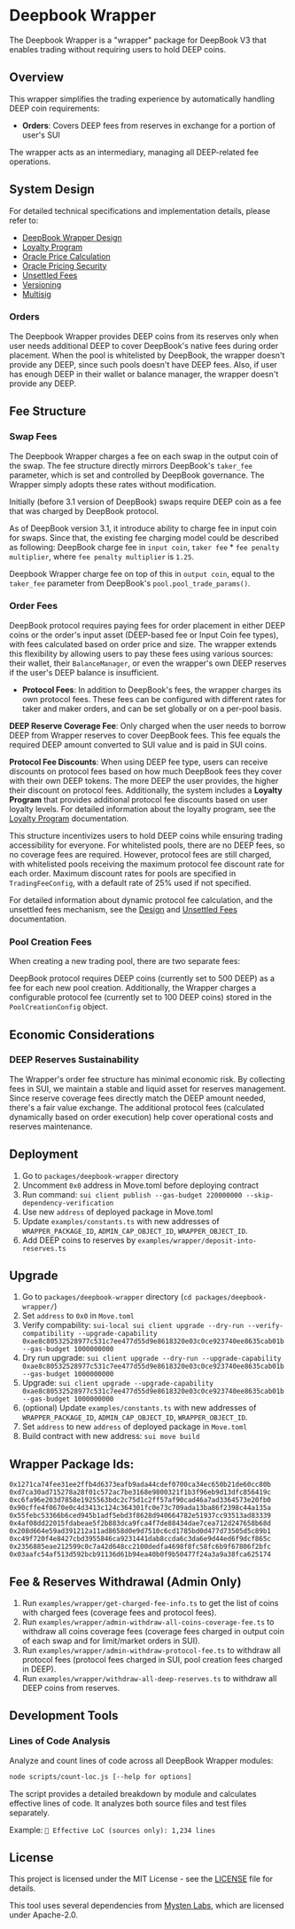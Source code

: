 # Deepbook Wrapper

The Deepbook Wrapper is a "wrapper" package for DeepBook V3 that enables trading without requiring users to hold DEEP coins.

## Overview

This wrapper simplifies the trading experience by automatically handling DEEP coin requirements:

- **Orders**: Covers DEEP fees from reserves in exchange for a portion of user's SUI

The wrapper acts as an intermediary, managing all DEEP-related fee operations.

## System Design

For detailed technical specifications and implementation details, please refer to:

- [DeepBook Wrapper Design](docs/design.md)
- [Loyalty Program](docs/loyalty.md)
- [Oracle Price Calculation](docs/oracle-price-calculation.md)
- [Oracle Pricing Security](docs/oracle-pricing-security.md)
- [Unsettled Fees](docs/unsettled-fees.md)
- [Versioning](docs/versioning.md)
- [Multisig](docs/multisig.md)

### Orders

The Deepbook Wrapper provides DEEP coins from its reserves only when user needs additional DEEP to cover DeepBook's native fees during order placement. When the pool is whitelisted by DeepBook, the wrapper doesn't provide any DEEP, since such pools doesn't have DEEP fees.
Also, if user has enough DEEP in their wallet or balance manager, the wrapper doesn't provide any DEEP.

## Fee Structure

### Swap Fees

The Deepbook Wrapper charges a fee on each swap in the output coin of the swap. The fee structure directly mirrors DeepBook's `taker_fee` parameter, which is set and controlled by DeepBook governance. The Wrapper simply adopts these rates without modification.

Initially (before 3.1 version of DeepBook) swaps require DEEP coin as a fee that was charged by DeepBook protocol.

As of DeepBook version 3.1, it introduce ability to charge fee in input coin for swaps.
Since that, the existing fee charging model could be described as following:
DeepBook charge fee in `input coin`, `taker fee` \* `fee penalty multiplier`, where `fee penalty multiplier` is `1.25`.

Deepbook Wrapper charge fee on top of this in `output coin`, equal to the `taker_fee` parameter from DeepBook's `pool.pool_trade_params()`.

### Order Fees

DeepBook protocol requires paying fees for order placement in either DEEP coins or the order's input asset (DEEP-based fee or Input Coin fee types), with fees calculated based on order price and size. The wrapper extends this flexibility by allowing users to pay these fees using various sources: their wallet, their `BalanceManager`, or even the wrapper's own DEEP reserves if the user's DEEP balance is insufficient.

- **Protocol Fees**: In addition to DeepBook's fees, the wrapper charges its own protocol fees. These fees can be configured with different rates for taker and maker orders, and can be set globally or on a per-pool basis.

**DEEP Reserve Coverage Fee**: Only charged when the user needs to borrow DEEP from Wrapper reserves to cover DeepBook fees. This fee equals the required DEEP amount converted to SUI value and is paid in SUI coins.

**Protocol Fee Discounts**: When using DEEP fee type, users can receive discounts on protocol fees based on how much DeepBook fees they cover with their own DEEP tokens. The more DEEP the user provides, the higher their discount on protocol fees. Additionally, the system includes a **Loyalty Program** that provides additional protocol fee discounts based on user loyalty levels. For detailed information about the loyalty program, see the [Loyalty Program](docs/loyalty.md) documentation.

This structure incentivizes users to hold DEEP coins while ensuring trading accessibility for everyone.
For whitelisted pools, there are no DEEP fees, so no coverage fees are required. However, protocol fees are still charged, with whitelisted pools receiving the maximum protocol fee discount rate for each order. Maximum discount rates for pools are specified in `TradingFeeConfig`, with a default rate of 25% used if not specified.

For detailed information about dynamic protocol fee calculation, and the unsettled fees mechanism, see the [Design](docs/design.md) and [Unsettled Fees](docs/unsettled-fees.md) documentation.

### Pool Creation Fees

When creating a new trading pool, there are two separate fees:

DeepBook protocol requires DEEP coins (currently set to 500 DEEP) as a fee for each new pool creation. Additionally, the Wrapper charges a configurable protocol fee (currently set to 100 DEEP coins) stored in the `PoolCreationConfig` object.

## Economic Considerations

### DEEP Reserves Sustainability

The Wrapper's order fee structure has minimal economic risk. By collecting fees in SUI, we maintain a stable and liquid asset for reserves management. Since reserve coverage fees directly match the DEEP amount needed, there's a fair value exchange. The additional protocol fees (calculated dynamically based on order execution) help cover operational costs and reserves maintenance.

## Deployment

1. Go to `packages/deepbook-wrapper` directory
2. Uncomment `0x0` address in Move.toml before deploying contract
3. Run command:
   `sui client publish --gas-budget 220000000 --skip-dependency-verification`
4. Use new `address` of deployed package in Move.toml
5. Update `examples/constants.ts` with new addresses of `WRAPPER_PACKAGE_ID`, `ADMIN_CAP_OBJECT_ID`, `WRAPPER_OBJECT_ID`.
6. Add DEEP coins to reserves by `examples/wrapper/deposit-into-reserves.ts`

## Upgrade

1. Go to `packages/deepbook-wrapper` directory (`cd packages/deepbook-wrapper/`)
2. Set `address` to `0x0` in `Move.toml`
3. Verify compability:
   `sui-local sui client upgrade --dry-run --verify-compatibility --upgrade-capability 0xae8c80532528977c531c7ee477d55d9e8618320e03c0ce923740ee8635cab01b --gas-budget 1000000000`
4. Dry run upgrade:
   `sui client upgrade --dry-run --upgrade-capability 0xae8c80532528977c531c7ee477d55d9e8618320e03c0ce923740ee8635cab01b --gas-budget 1000000000`
5. Upgrade:
   `sui client upgrade --upgrade-capability 0xae8c80532528977c531c7ee477d55d9e8618320e03c0ce923740ee8635cab01b --gas-budget 1000000000`
6. (optional) Update `examples/constants.ts` with new addresses of `WRAPPER_PACKAGE_ID`, `ADMIN_CAP_OBJECT_ID`, `WRAPPER_OBJECT_ID`.
7. Set `address` to new `address` of deployed package in `Move.toml`
8. Build contract with new address: `sui move build`

## Wrapper Package Ids:

```
0x1271ca74fee31ee2ffb4d6373eafb9ada44cdef0700ca34ec650b21de60cc80b
0xd7ca30ad715278a28f01c572ac7be3168e9800321f1b3f96eb9d13dfc856419c
0xc6fa96e203d7858e1925563bdc2c75d1c2ff57af90cad46a7ad3364573e20fb0
0x90cffe4f0670e0c4d3413c124c364301fc0e73c709ada13ba86f2398c44a135a
0x55febc53366b6ced945b1adf5ebd3f8628d940664782e51937cc93513ad83339
0x4af08dd22015fdabeae5f2b883dca9fca4f7de88434dae7cea712d247658b68d
0x208d664e59ad391212a11ad8658d0e9d7510c6cd1785bd0d477d73505d5c89b1
0xc49f720f4e8427cbd3955846ca9231441dab8ccda6c3da6e9d44ed6f9dcf865c
0x2356885eae212599c0c7a42d648cc2100dedfa4698f8fc58fc6b9f67806f2bfc
0x03aafc54af513d592bcb91136d61b94ea40b0f9b50477f24a3a9a38fca625174
```

## Fee & Reserves Withdrawal (Admin Only)

1. Run `examples/wrapper/get-charged-fee-info.ts` to get the list of coins with charged fees (coverage fees and protocol fees).
2. Run `examples/wrapper/admin-withdraw-all-coins-coverage-fee.ts` to withdraw all coins coverage fees (coverage fees charged in output coin of each swap and for limit/market orders in SUI).
3. Run `examples/wrapper/admin-withdraw-protocol-fee.ts` to withdraw all protocol fees (protocol fees charged in SUI, pool creation fees charged in DEEP).
4. Run `examples/wrapper/withdraw-all-deep-reserves.ts` to withdraw all DEEP coins from reserves.

## Development Tools

### Lines of Code Analysis

Analyze and count lines of code across all DeepBook Wrapper modules:

```bash
node scripts/count-loc.js [--help for options]
```

The script provides a detailed breakdown by module and calculates effective lines of code. It analyzes both source files and test files separately.

Example: `🎯 Effective LoC (sources only): 1,234 lines`

## License

This project is licensed under the MIT License - see the [LICENSE](LICENSE.md) file for details.

This tool uses several dependencies from [Mysten Labs](https://github.com/MystenLabs/sui), which are licensed under Apache-2.0.
